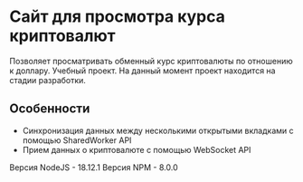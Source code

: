 # Сайт для просмотра курса криптовалют

Позволяет просматривать обменный курс криптовалюты по отношению к доллару. Учебный проект.
На данный момент проект находится на стадии разработки.

## Особенности

-   Синхронизация данных между несколькими открытыми вкладками с помощью SharedWorker API
-   Прием данных о криптовалюте с помощью WebSocket API

Версия NodeJS - 18.12.1
Версия NPM - 8.0.0
